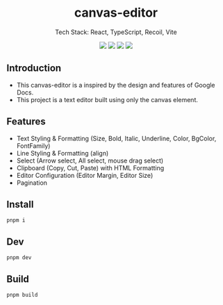 <h1 align="center">canvas-editor</h1>

<p align="center">
 Tech Stack: React, TypeScript, Recoil, Vite
</p>
<p align="center">
<img src="https://img.shields.io/badge/React-61dafb?style=flat&logo=React&logoColor=black">
<img src="https://img.shields.io/badge/TypeScript-3178c6?style=flat&logo=TypeScript&logoColor=white">
<img src="https://img.shields.io/badge/Recoil-0099FF?style=flat&logo=Recoil&logoColor=white">
<img src="https://img.shields.io/badge/Vite-646CFF?style=flat&logo=Vite&logoColor=white">
</p>

## Introduction

- This canvas-editor is a inspired by the design and features of Google Docs.
- This project is a text editor built using only the canvas element.

## Features

- Text Styling & Formatting (Size, Bold, Italic, Underline, Color, BgColor, FontFamily)
- Line Styling & Formatting (align)
- Select (Arrow select, All select, mouse drag select)
- Clipboard (Copy, Cut, Paste) with HTML Formatting
- Editor Configuration (Editor Margin, Editor Size)
- Pagination

## Install

`pnpm i`

## Dev

`pnpm dev`

## Build

`pnpm build`
